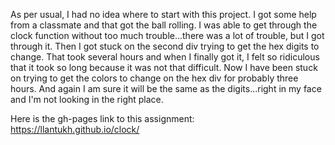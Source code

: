 As per usual, I had no idea where to start with this project. I got some help from a classmate and that got the ball rolling. I was able to get through the clock function without too much trouble...there was a lot of trouble, but I got through it. Then I got stuck on the second div trying to get the hex digits to change. That took several hours and when I finally got it, I felt so ridiculous that it took so long because it was not that difficult. Now I have been stuck on trying to get the colors to change on the hex div for probably three hours. And again I am sure it will be the same as the digits...right in my face and I'm not looking in the right place.

Here is the gh-pages link to this assignment:
https://llantukh.github.io/clock/
